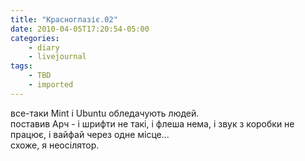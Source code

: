 ```yaml
---
title: "Красноглазіє.02"
date: 2010-04-05T17:20:54-05:00
categories:
    - diary
    - livejournal
tags:
    - TBD
    - imported
---
```


все-таки Mint і Ubuntu обледачують людей.  
поставив Арч - і шрифти не такі, і флеша нема, і звук з коробки не працює, і вайфай через одне місце...  
схоже, я неосілятор.